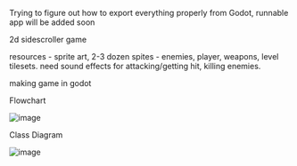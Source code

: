 Trying to figure out how to export everything properly from Godot, runnable app will be added soon

2d sidescroller game



resources - sprite art, 2-3 dozen spites - enemies, player, weapons, level tilesets. need sound effects for attacking/getting hit, killing enemies. 

making game in godot

Flowchart

![image](https://user-images.githubusercontent.com/70330869/222650055-af0cc1aa-8137-436c-8993-eb86b2dcf217.png)


Class Diagram

![image](https://user-images.githubusercontent.com/70330869/222651439-ce7d529c-0b89-46bd-90a5-17e1fe2ca5df.png)
